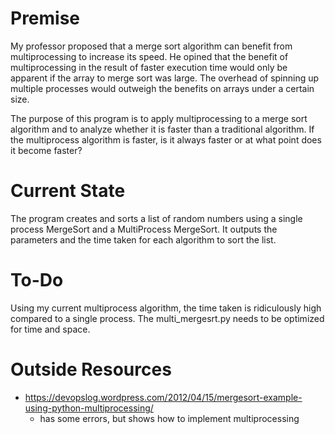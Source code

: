# Premise
My professor proposed that a merge sort algorithm can benefit from multiprocessing to increase its speed.
He opined that the benefit of multiprocessing in the result of faster execution time would only be apparent if the array to merge sort was large.
The overhead of spinning up multiple processes would outweigh the benefits on arrays under a certain size.

The purpose of this program is to apply multiprocessing to a merge sort algorithm and to analyze whether it is faster than a traditional algorithm.
If the multiprocess algorithm is faster, is it always faster or at what point does it become faster?

# Current State
The program creates and sorts a list of random numbers using a single process MergeSort and a MultiProcess MergeSort.
It outputs the parameters and the time taken for each algorithm to sort the list.

# To-Do
Using my current multiprocess algorithm, the time taken is ridiculously high compared to a single process.  The multi_mergesrt.py
needs to be optimized for time and space.

# Outside Resources
* https://devopslog.wordpress.com/2012/04/15/mergesort-example-using-python-multiprocessing/
    * has some errors, but shows how to implement multiprocessing